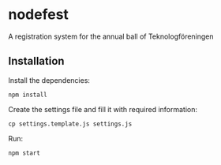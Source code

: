 # nodefest
A registration system for the annual ball of Teknologföreningen

## Installation
Install the dependencies:
```
npm install
```

Create the settings file and fill it with required information:
```
cp settings.template.js settings.js
```

Run:
```
npm start
```
